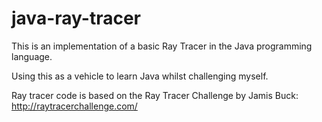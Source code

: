 # java-ray-tracer
This is an implementation of a basic Ray Tracer in the Java programming language.

Using this as a vehicle to learn Java whilst challenging myself.

Ray tracer code is based on the Ray Tracer Challenge by Jamis Buck: http://raytracerchallenge.com/
